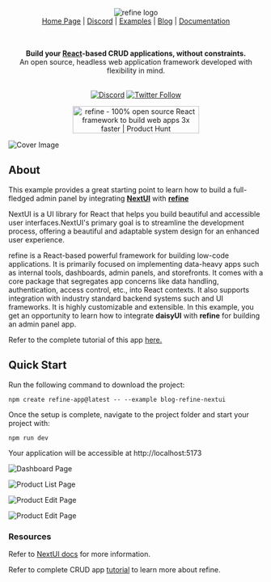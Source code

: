 <div align="center" style="margin: 30px;">
<a href="https://refine.dev/">
    <picture  style="display: inline-block;" >
    <img alt="refine logo" src="https://refine.ams3.cdn.digitaloceanspaces.com/readme/refine-readme-banner.png">
</picture>
</a>
<br />

<div align="center">
    <a href="https://refine.dev">Home Page</a> |
    <a href="https://discord.gg/refine">Discord</a> |
    <a href="https://refine.dev/examples/">Examples</a> | 
    <a href="https://refine.dev/blog/">Blog</a> | 
    <a href="https://refine.dev/docs/">Documentation</a>
</div>
</div>

<br />

<div align="center"><strong>Build your <a href="https://reactjs.org/">React</a>-based CRUD applications, without constraints.</strong><br>An open source, headless web application framework developed with flexibility in mind.

<br />
<br />

[![Discord](https://img.shields.io/discord/837692625737613362.svg?label=&logo=discord&logoColor=ffffff&color=7389D8&labelColor=6A7EC2)](https://discord.gg/refine)
[![Twitter Follow](https://img.shields.io/twitter/follow/refine_dev?style=social)](https://twitter.com/refine_dev)

<a href="https://www.producthunt.com/posts/refine-3?utm_source=badge-top-post-badge&utm_medium=badge&utm_souce=badge-refine&#0045;3" target="_blank"><img src="https://api.producthunt.com/widgets/embed-image/v1/top-post-badge.svg?post_id=362220&theme=light&period=daily" alt="refine - 100&#0037;&#0032;open&#0032;source&#0032;React&#0032;framework&#0032;to&#0032;build&#0032;web&#0032;apps&#0032;3x&#0032;faster | Product Hunt" style="width: 250px; height: 54px;" width="250" height="54" /></a>

</div>

![Cover Image](https://refine.ams3.cdn.digitaloceanspaces.com/blog/2023-09-20-next-ui-panel/social.jpg "Cover Image")

## About

This example provides a great starting point to learn how to build a full-fledged admin panel by integrating [**NextUI**](https://nextui.org/) with [**refine**](https://github.com/refinedev/refine)

NextUI is a UI library for React that helps you build beautiful and accessible user interfaces.NextUI's primary goal is to streamline the development process, offering a beautiful and adaptable system design for an enhanced user experience.

refine is a React-based powerful framework for building low-code applications. It is primarily focused on implementing data-heavy apps such as internal tools, dashboards, admin panels, and storefronts. It comes with a core package that segregates app concerns like data handling, authentication, access control, etc., into React contexts. It also supports integration with industry standard backend systems such and UI frameworks. It is highly customizable and extensible. In this example, you get an opportunity to learn how to integrate **daisyUI** with **refine** for building an admin panel app.


Refer to the complete tutorial of this app [here.](https://refine.dev/blog/next-ui-react-admin-panel/)


## Quick Start

Run the following command to download the project:

```
npm create refine-app@latest -- --example blog-refine-nextui
```

Once the setup is complete, navigate to the project folder and start your project with:

```
npm run dev
```

Your application will be accessible at http://localhost:5173

![Dashboard Page](https://refine.ams3.cdn.digitaloceanspaces.com/example-readmes/Nextui-refine/dash-1.png "Dashboard Page")


![Product List Page](https://refine.ams3.cdn.digitaloceanspaces.com/example-readmes/Nextui-refine/dash-2.png "Product List Page")


![Product Edit Page](https://refine.ams3.cdn.digitaloceanspaces.com/example-readmes/Nextui-refine/dash-3.png "Product Edit Page")

![Product Edit Page](https://refine.ams3.cdn.digitaloceanspaces.com/example-readmes/Nextui-refine/dash-4.png "Product Edit Page")






### Resources



Refer to [NextUI docs](https://nextui.org/docs/guide/introduction) for more information.

Refer to complete CRUD app [tutorial](https://refine.dev/docs/tutorial/introduction/index/) to learn more about refine.
